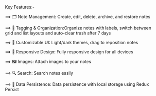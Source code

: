 Key Features:-

==> 🗂️ Note Management: Create, edit, delete, archive, and restore notes

==> 🔖 Tagging & Organization:Organize notes with labels, switch between grid and list layouts and auto-clear trash after 7 days

==> 🎨 Customizable UI: Light/dark themes, drag to reposition notes

==> 📱 Responsive Design: Fully responsive design for all devices

==> 🖼️ Images: Attach images to your notes

==> 🔍 Search: Search notes easily

==> 💾 Data Persistence: Data persistence with local storage using Redux Persist
